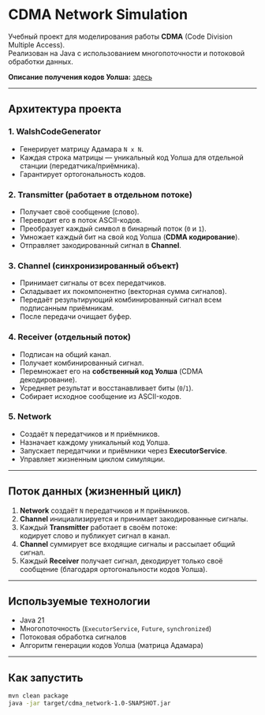 # CDMA Network Simulation

Учебный проект для моделирования работы **CDMA** (Code Division Multiple Access).  
Реализован на Java с использованием многопоточности и потоковой обработки данных.

**Описание получения кодов Уолша:** [здесь](src/main/java/org/jakuba/model/Walsh_code_generation.md)

---

## Архитектура проекта

### 1. WalshCodeGenerator
- Генерирует матрицу Адамара `N x N`.
- Каждая строка матрицы — уникальный код Уолша для отдельной станции (передатчика/приёмника).
- Гарантирует ортогональность кодов.

### 2. Transmitter (работает в отдельном потоке)
- Получает своё сообщение (слово).
- Переводит его в поток ASCII-кодов.
- Преобразует каждый символ в бинарный поток (`0` и `1`).
- Умножает каждый бит на свой код Уолша (**CDMA кодирование**).
- Отправляет закодированный сигнал в **Channel**.

### 3. Channel (синхронизированный объект)
- Принимает сигналы от всех передатчиков.
- Складывает их покомпонентно (векторная сумма сигналов).
- Передаёт результирующий комбинированный сигнал всем подписанным приёмникам.
- После передачи очищает буфер.

### 4. Receiver (отдельный поток)
- Подписан на общий канал.
- Получает комбинированный сигнал.
- Перемножает его на **собственный код Уолша** (CDMA декодирование).
- Усредняет результат и восстанавливает биты (`0`/`1`).
- Собирает исходное сообщение из ASCII-кодов.

### 5. Network
- Создаёт `N` передатчиков и `M` приёмников.
- Назначает каждому уникальный код Уолша.
- Запускает передатчики и приёмники через **ExecutorService**.
- Управляет жизненным циклом симуляции.

---

## Поток данных (жизненный цикл)
1. **Network** создаёт `N` передатчиков и `M` приёмников.
2. **Channel** инициализируется и принимает закодированные сигналы.
3. Каждый **Transmitter** работает в своём потоке:  
   кодирует слово и публикует сигнал в канал.
4. **Channel** суммирует все входящие сигналы и рассылает общий сигнал.
5. Каждый **Receiver** получает сигнал, декодирует только своё сообщение (благодаря ортогональности кодов Уолша).

---

## Используемые технологии
- Java 21
- Многопоточность (`ExecutorService`, `Future`, `synchronized`)
- Потоковая обработка сигналов
- Алгоритм генерации кодов Уолша (матрица Адамара)

---

## Как запустить
```bash
mvn clean package
java -jar target/cdma_network-1.0-SNAPSHOT.jar
